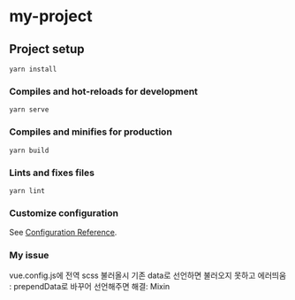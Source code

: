 # my-project

## Project setup
```
yarn install
```

### Compiles and hot-reloads for development
```
yarn serve
```

### Compiles and minifies for production
```
yarn build
```

### Lints and fixes files
```
yarn lint
```

### Customize configuration
See [Configuration Reference](https://cli.vuejs.org/config/).

### My issue
vue.config.js에 전역 scss 불러올시 기존 data로 선언하면 불러오지 못하고 에러띄움
 : prependData로 바꾸어 선언해주면 해결: Mixin


